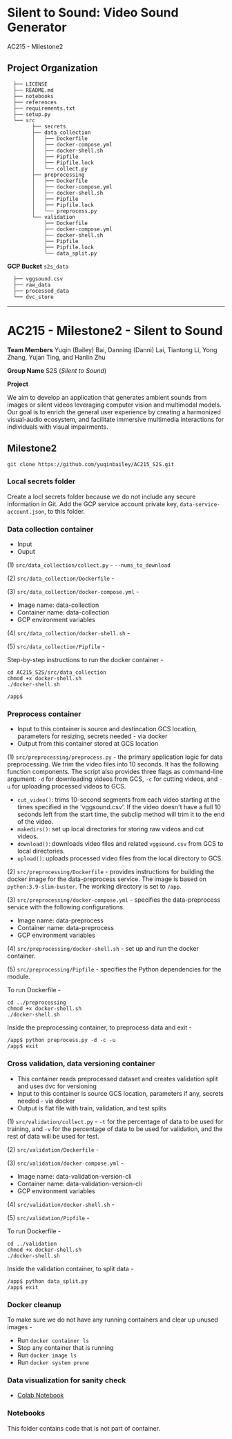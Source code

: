 Silent to Sound: Video Sound Generator
==============================

AC215 - Milestone2

Project Organization
------------
      ├── LICENSE
      ├── README.md
      ├── notebooks
      ├── references
      ├── requirements.txt
      ├── setup.py
      └── src
            ├── secrets
            ├── data_collection
            │   ├── Dockerfile
            │   ├── docker-compose.yml
            │   ├── docker-shell.sh
            │   ├── Pipfile
            │   ├── Pipfile.lock
            │   └── collect.py
            ├── preprocessing
            │   ├── Dockerfile
            │   ├── docker-compose.yml
            │   ├── docker-shell.sh
            │   ├── Pipfile
            │   ├── Pipfile.lock
            │   └── preprocess.py
            └── validation
                ├── Dockerfile
                ├── docker-compose.yml
                ├── docker-shell.sh
                ├── Pipfile
                ├── Pipfile.lock
                └── data_split.py


**GCP Bucket** 
`s2s_data`
```
  ├── vggsound.csv
  ├── raw_data
  ├── processed_data
  └── dvc_store
```


--------
# AC215 - Milestone2 - Silent to Sound

**Team Members**
Yuqin (Bailey) Bai, Danning (Danni) Lai, Tiantong Li, Yong Zhang, Yujan Ting, and Hanlin Zhu

**Group Name**
S2S (*Silent to Sound*)

**Project**

We aim to develop an application that generates ambient sounds from images or silent videos leveraging computer vision and multimodal models. Our goal is to enrich the general user experience by creating a harmonized visual-audio ecosystem, and facilitate immersive multimedia interactions for individuals with visual impairments.


## Milestone2

```shell
git clone https://github.com/yuqinbailey/AC215_S2S.git
```


### Local secrets folder

Create a locl secrets folder because we do not include any secure information in Git. Add the GCP service account private key, `data-service-account.json`, to this folder.


### Data collection container
- Input
- Ouput

(1) `src/data_collection/collect.py` - `--nums_to_download`

(2) `src/data_collection/Dockerfile` - 

(3) `src/data_collection/docker-compose.yml` - 
- Image name: data-collection
- Container name: data-collection
- GCP environment variables

(4) `src/data_collection/docker-shell.sh` - 

(5) `src/data_collection/Pipfile` - 

Step-by-step instructions to run the docker container - 

```shell
cd AC215_S2S/src/data_collection
chmod +x docker-shell.sh
./docker-shell.sh
```

```shell
/app$ 
```


### Preprocess container
- Input to this container is source and destincation GCS location, parameters for resizing, secrets needed - via docker
- Output from this container stored at GCS location

(1) `src/preprocessing/preprocess.py` - the primary application logic for data preprocessing. We trim the video files into 10 seconds. It has the following function components. The script also provides three flags as command-line argument: `-d` for downloading videos from GCS, `-c` for cutting videos, and `-u` for uploading processed videos to GCS.
- `cut_video()`: trims 10-second segments from each video starting at the times specified in the 'vggsound.csv'. If the video doesn't have a full 10 seconds left from the start time, the subclip method will trim it to the end of the video.
- `makedirs()`: set up local directories for storing raw videos and cut videos.
- `download()`: downloads video files and related `vggsound.csv` from GCS to local directories.
- `upload()`: uploads processed video files from the local directory to GCS.

(2) `src/preprocessing/Dockerfile` - provides instructions for building the docker image for the data-preprocess service. The image is based on `python:3.9-slim-buster`. The working directory is set to `/app`.

(3) `src/preprocessing/docker-compose.yml` - specifies the data-preprocess service with the following configurations.
- Image name: data-preprocess
- Container name: data-preprocess
- GCP environment variables

(4) `src/preprocessing/docker-shell.sh` - set up and run the docker container.

(5) `src/preprocessing/Pipfile` - specifies the Python dependencies for the module.

To run Dockerfile - 
```shell
cd ../preprocessing
chmod +x docker-shell.sh
./docker-shell.sh
```

Inside the preprocessing container, to preprocess data and exit - 
```shell
/app$ python preprocess.py -d -c -u
/app$ exit
```


### Cross validation, data versioning container
- This container reads preprocessed dataset and creates validation split and uses dvc for versioning
- Input to this container is source GCS location, parameters if any, secrets needed - via docker
- Output is flat file with train, validation, and test splits
  
(1) `src/validation/collect.py` - `-t` for the percentage of data to be used for training, and `-v` for the percentage of data to be used for validation, and the rest of data will be used for test.

(2) `src/validation/Dockerfile` - 

(3) `src/validation/docker-compose.yml` - 
- Image name: data-validation-version-cli
- Container name: data-validation-version-cli
- GCP environment variables

(4) `src/validation/docker-shell.sh` - 

(5) `src/validation/Pipfile` - 

To run Dockerfile -
```shell
cd ../validation
chmod +x docker-shell.sh
./docker-shell.sh
```

Inside the validation container, to split data - 
```shell
/app$ python data_split.py
/app$ exit
```

### Docker cleanup
To make sure we do not have any running containers and clear up unused images -
* Run `docker container ls`
* Stop any container that is running
* Run `docker image ls`
* Run `docker system prune`


### Data visualization for sanity check
- [Colab Notebook](https://colab.research.google.com/drive/16ipwKR76L_exSH5SqfNyQ7FJUOtNSwla?usp=sharing)


### Notebooks

This folder contains code that is not part of container. 